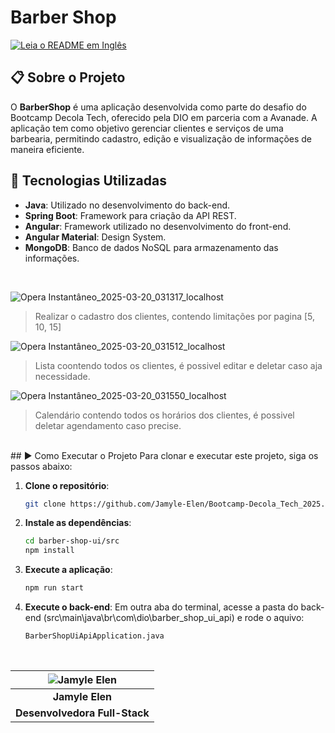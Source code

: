 # Barber Shop
[![Leia o README em Inglês](https://img.shields.io/badge/README-Inglês-yellow)](./README_EN.md)

## 📋 Sobre o Projeto
O **BarberShop** é uma aplicação desenvolvida como parte do desafio do Bootcamp Decola Tech, oferecido pela DIO em parceria com a Avanade. A aplicação tem como objetivo gerenciar clientes e serviços de uma barbearia, permitindo cadastro, edição e visualização de informações de maneira eficiente.

## 🚀 Tecnologias Utilizadas
- **Java**: Utilizado no desenvolvimento do back-end.
- **Spring Boot**: Framework para criação da API REST.
- **Angular**: Framework utilizado no desenvolvimento do front-end.
- **Angular Material**: Design System.
- **MongoDB**: Banco de dados NoSQL para armazenamento das informações.

<br>

![Opera Instantâneo_2025-03-20_031317_localhost](https://github.com/user-attachments/assets/e3d68e2f-b431-4974-8562-81c881d970da)
> Realizar o cadastro dos clientes, contendo limitações por pagina [5, 10, 15]

![Opera Instantâneo_2025-03-20_031512_localhost](https://github.com/user-attachments/assets/12edc12f-1fd3-4143-bb66-f234ea7d79ef)
> Lista coontendo todos os clientes, é possivel editar e deletar caso aja necessidade.

![Opera Instantâneo_2025-03-20_031550_localhost](https://github.com/user-attachments/assets/b633300b-6183-462a-be5a-79c254720867)
> Calendário contendo todos os horários dos clientes, é possivel deletar agendamento caso precise.

<br>
## ▶ Como Executar o Projeto
Para clonar e executar este projeto, siga os passos abaixo:

1. **Clone o repositório**:
   ```bash
   git clone https://github.com/Jamyle-Elen/Bootcamp-Decola_Tech_2025.git
   ```

2. **Instale as dependências**:
   ```bash
   cd barber-shop-ui/src
   npm install
   ```

3. **Execute a aplicação**:
   ```bash
   npm run start
   ```

4. **Execute o back-end**:
Em outra aba do terminal, acesse a pasta do back-end (src\main\java\br\com\dio\barber_shop_ui_api) e rode o aquivo:
	 ```bash
	 BarberShopUiApiApplication.java
	 ```
  
<br>

<div align=center>
	
| ![Jamyle Elen][img] |
|:--------------------:|
| **Jamyle Elen**      |
| **Desenvolvedora Full-Stack**     |

</div>

[img]: https://github.com/user-attachments/assets/4b3637cc-e1a0-45e4-af1b-6b37f3626ecb
